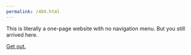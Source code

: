 ```yaml
---
permalink: /404.html
---
```


This is literally a one-page website with no navigation menu. But you still arrived here.

[Get out.](./)
